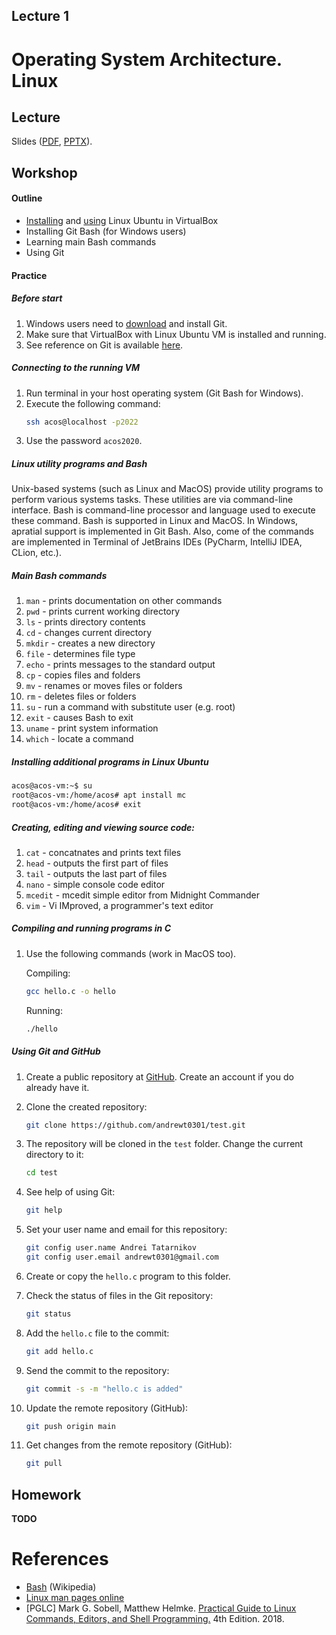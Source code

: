 Lecture 1
---

# Operating System Architecture. Linux

## Lecture

Slides ([PDF](OS_Lecture_01.pdf), [PPTX](OS_Lecture_01.pptx)).

## Workshop

#### Outline

* [Installing](../../software/ubuntu_install.md) and [using]((../../software/ubuntu.md)) Linux Ubuntu in VirtualBox
* Installing Git Bash (for Windows users)
* Learning main Bash commands
* Using Git

#### Practice

##### Before start

1. Windows users need to [download](https://git-scm.com/downloads) and install Git.
1. Make sure that VirtualBox with Linux Ubuntu VM is installed and running.
1. See reference on Git is available [here](https://git-scm.com/book/en/v2).

##### Connecting to the running VM

1. Run terminal in your host operating system (Git Bash for Windows).
1. Execute the following command:
   ```bash
   ssh acos@localhost -p2022
   ```
1. Use the password `acos2020`.

##### Linux utility programs and Bash

Unix-based systems (such as Linux and MacOS) provide utility programs to perform various systems tasks.
These utilities are via command-line interface.
Bash is command-line processor and language used to execute these command. 
Bash is supported in Linux and MacOS. In Windows, apratial support is implemented in Git Bash. 
Also, come of the commands are implemented in Terminal of JetBrains IDEs (PyCharm, IntelliJ IDEA, CLion, etc.).

##### Main Bash commands

1. `man` - prints documentation on other commands
1. `pwd` - prints current working directory
1. `ls` - prints directory contents
1. `cd` - changes current directory
1. `mkdir` - creates a new directory
1. `file` - determines file type
1. `echo` - prints messages to the standard output
1. `cp` - copies files and folders
1. `mv` - renames or moves files or folders
1. `rm` - deletes files or folders
1. `su` - run a command with substitute user (e.g. root)
1. `exit` - causes Bash to exit
1. `uname` - print system information
1. `which` - locate a command

##### Installing additional programs in Linux Ubuntu

   ```bash
   acos@acos-vm:~$ su
   root@acos-vm:/home/acos# apt install mc
   root@acos-vm:/home/acos# exit
   ```

##### Creating, editing and viewing source code:

1. `cat` - concatnates and prints text files
1. `head` - outputs the first part of files
1. `tail` - outputs the last part of files
1. `nano` - simple console code editor
1. `mcedit` - mcedit simple editor from Midnight Commander
1. `vim` - Vi IMproved, a programmer's text editor

##### Compiling and running programs in C

1. Use the following commands (work in MacOS too).

   Compiling:
   ```bash
   gcc hello.c -o hello
   ```

   Running:
   ```bash
   ./hello
   ```

##### Using Git and GitHub

1. Create a public repository at [GitHub](https://github.com). Create an account if you do already have it.
1. Clone the created repository:
   ```bash
   git clone https://github.com/andrewt0301/test.git
   ```

1. The repository will be cloned in the `test` folder. Change the current directory to it:
   ```bash
   cd test
   ```

1. See help of using Git:
   ```bash
   git help
   ```

1. Set your user name and email for this repository:
   ```bash
   git config user.name Andrei Tatarnikov
   git config user.email andrewt0301@gmail.com
   ```

1. Create or copy the `hello.c` program to this folder.

1. Check the status of files in the Git repository:
   ```bash
   git status
   ```

1. Add the `hello.c` file to the commit:
   ```bash
   git add hello.c
   ```

1. Send the commit to the repository:
   ```bash
   git commit -s -m "hello.c is added"
   ```

1. Update the remote repository (GitHub): 
   ```bash
   git push origin main
   ```

1. Get changes from the remote repository (GitHub): 
   ```bash
   git pull
   ```

## Homework

__TODO__

# References

* [Bash](https://en.wikipedia.org/wiki/Bash_%28Unix_shell%29) (Wikipedia)
* [Linux man pages online](https://man7.org/linux/man-pages/index.html)
* [PGLC] Mark G. Sobell, Matthew Helmke.
  [Practical Guide to Linux Commands, Editors, and Shell Programming.](
  https://www.pearson.com/store/p/practical-guide-to-linux-commands-editors-and-shell-programming-a/P100000878019/9780134774602)
  4th Edition. 2018.
